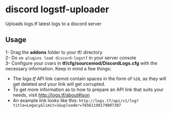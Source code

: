 # discord logstf-uploader
 Uploads logs.tf latest logs to a discord server
 
 ## Usage
 
1- Drag the **addons** folder to your tf/ directory<br>
2- Do ``sm plugins load discord-logstf`` in your server console<br>
3- Configure your cvars in **tf/cfg/sourcemod/DiscordLogs.cfg** with the necessary information. Keep in mind a few things:
   - The *logs.tf* API link cannot contain spaces in the form of ``%20``, as they will get deleted and your link will get corrupted.
   - To get more information as to how to prepare an API link that suits your needs, visit http://logs.tf/about#json
   - An example link looks like this: ``http://logs.tf/api/v1/log?title=Legacy&limit=1&uploader=76561198179807307``
